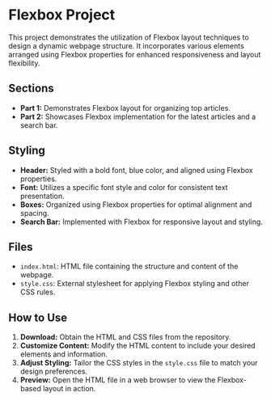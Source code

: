 
# Flexbox Project

This project demonstrates the utilization of Flexbox layout techniques to design a dynamic webpage structure. It incorporates various elements arranged using Flexbox properties for enhanced responsiveness and layout flexibility.


## Sections
- **Part 1:** Demonstrates Flexbox layout for organizing top articles.
- **Part 2:** Showcases Flexbox implementation for the latest articles and a search bar.
## Styling

- **Header:** Styled with a bold font, blue color, and aligned using Flexbox properties.
- **Font:** Utilizes a specific font style and color for consistent text presentation.
- **Boxes:** Organized using Flexbox properties for optimal alignment and spacing.
- **Search Bar:** Implemented with Flexbox for responsive layout and styling. 
## Files
- `index.html`: HTML file containing the structure and content of the webpage.
- `style.css`: External stylesheet for applying Flexbox styling and other CSS rules.
## How to Use
1. **Download:** Obtain the HTML and CSS files from the repository.
2. **Customize Content:** Modify the HTML content to include your desired elements and information.
3. **Adjust Styling:** Tailor the CSS styles in the `style.css` file to match your design preferences.
4. **Preview:** Open the HTML file in a web browser to view the Flexbox-based layout in action.
